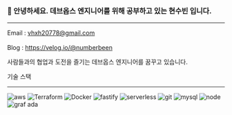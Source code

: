 ### 👋 안녕하세요. 데브옵스 엔지니어를 위해 공부하고 있는 현수빈 입니다. 

---

Email : vhxh20778@gmail.com <br></br>
Blog : https://velog.io/@numberbeen

사람들과의 협업과 도전을 즐기는 데브옵스 엔지니어를 꿈꾸고 있습니다.

기술 스택

---

![aws](https://user-images.githubusercontent.com/118794159/229032424-bc900c19-3345-4f6d-8b70-cd2aaa05dcb9.svg)
![Terraform](https://user-images.githubusercontent.com/118794159/229031924-8e19a0b2-45d3-45ff-98bb-40b4928b0d7b.svg)
![Docker](https://user-images.githubusercontent.com/118794159/229031932-8ef54262-e006-40b3-8ac5-7eb9ead321d9.svg)
![fastify](https://user-images.githubusercontent.com/118794159/229031942-dec75526-724c-4407-822a-6e305abe5beb.svg)
![serverless](https://user-images.githubusercontent.com/118794159/229032002-fe4463cd-5197-49e1-9c45-6afe79424abf.svg)
![git](https://user-images.githubusercontent.com/118794159/229032294-4af4747e-ef66-4f94-9df1-7c0ce290135d.svg)
![mysql](https://user-images.githubusercontent.com/118794159/229032322-c27277be-d3f8-4d5e-9a4f-d394cc841a38.svg)
![node](https://user-images.githubusercontent.com/118794159/229032324-d5025d28-283f-432e-8a74-bdb33e55af14.svg)
![graf ada](https://user-images.githubusercontent.com/118794159/229032334-28950aaf-7dae-47a1-996b-5417061f1417.svg)



<!--
**numberbeen/numberbeen** is a ✨ _special_ ✨ repository because its `README.md` (this file) appears on your GitHub profile.

Here are some ideas to get you started:

- 🔭 I’m currently working on ...
- 🌱 I’m currently learning ...
- 👯 I’m looking to collaborate on ...
- 🤔 I’m looking for help with ...
- 💬 Ask me about ...
- 📫 How to reach me: ...
- 😄 Pronouns: ...
- ⚡ Fun fact: ...
-->
